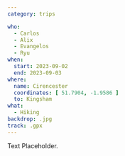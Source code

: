 ```yaml
---
category: trips

who:
  - Carlos
  - Alix
  - Evangelos
  - Ryu
when:
  start: 2023-09-02
  end: 2023-09-03
where:
  name: Cirencester
  coordinates: [ 51.7904, -1.9586 ]
  to: Kingsham
what: 
  - Hiking
backdrop: .jpg
track: .gpx
---
```


Text Placeholder.